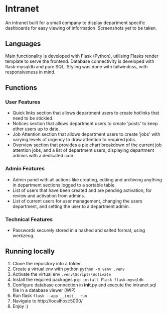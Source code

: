 # Intranet
An intranet built for a small company to display department specific dashboards for easy viewing of information.
Screenshots yet to be taken.

## Languages
Main functionality is developed with Flask (Python), utilising Flasks render template to serve the frontend.
Database connectivity is developed with flask-mysqldb and pure SQL.
Styling was done with tailwindcss, with responsiveness in mind.

## Functions
### User Features
- Quick links section that allows department users to create hotlinks that need to be stickied.
- Notices section that allows department users to create 'posts' to keep other users up to date.
- Job Attention section that allows department users to create 'jobs' with varying levels of urgency to draw attention to required jobs.
- Overview section that provides a pie chart breakdown of the current job attention jobs, and a list of department users, displaying department admins with a dedicated icon.
### Admin Features
- Admin panel with all actions like creating, editing and archiving anything in department sections logged to a sortable table.
- List of users that have been created and are pending activation, for review and activation from admins.
- List of current users for user management, changing the users department, and setting the user to a department admin.
### Technical Features
- Passwords securely stored in a hashed and salted format, using werkzeug.
 
## Running locally
1. Clone the repository into a folder.
2. Create a virtual env with python ```python -m venv .venv```
3. Activate the virtual env ```.venv\Scripts\Activate```
4. Install the required packages ```pip install Flask flask-mysqldb```
5. Configure database connection in __init__.py and execute the intranet.sql file in a database viewer (WIP)
6. Run flask ```flask --app __init__ run```
7. Navigate to http://localhost:5000/
8. Enjoy :)
